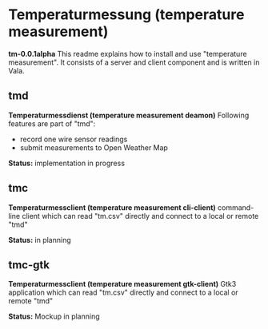 # Temperaturmessung (temperature measurement)
**tm-0.0.1alpha**
This readme explains how to install and use "temperature measurement". It consists of a server and client component and is written in Vala. 

## tmd
**Temperaturmessdienst (temperature measurement deamon)**
Following features are part of "tmd":
 - record one wire sensor readings
 - submit measurements to Open Weather Map

**Status:** implementation in progress

## tmc
**Temperaturmessclient (temperature measurement cli-client)**
command-line client which can read "tm.csv" directly and connect to a local or remote "tmd"

**Status:** in planning

## tmc-gtk
**Temperaturmessclient (temperature measurement gtk-client)**
Gtk3 application which can read "tm.csv" directly and connect to a local or remote "tmd"

**Status:** Mockup in planning
